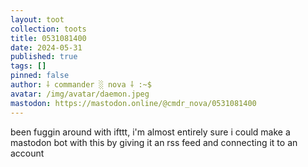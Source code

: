 ```yaml
---
layout: toot
collection: toots
title: 0531081400
date: 2024-05-31
published: true
tags: []
pinned: false
author: ⸸ commander ░ nova ⸸ :~$
avatar: /img/avatar/daemon.jpeg
mastodon: https://mastodon.online/@cmdr_nova/0531081400
---
```


been fuggin around with ifttt, i'm almost entirely sure i could make a mastodon bot with this by giving it an rss feed and connecting it to an account
